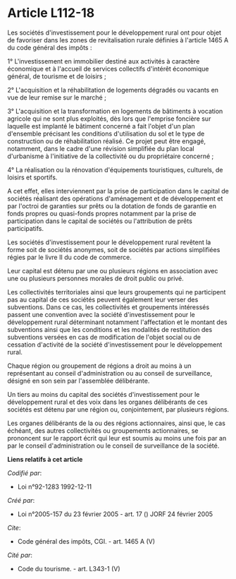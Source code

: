 # Article L112-18

Les sociétés d'investissement pour le développement rural ont pour objet de favoriser dans les zones de revitalisation rurale
définies à l'article 1465 A du code général des impôts : 

1° L'investissement en immobilier destiné aux activités à caractère économique et à l'accueil de services collectifs
d'intérêt économique général, de tourisme et de loisirs ; 

2° L'acquisition et la réhabilitation de logements dégradés ou vacants en vue de leur remise sur le marché ; 

3° L'acquisition et la transformation en logements de bâtiments à vocation agricole qui ne sont plus exploités, dès lors que
l'emprise foncière sur laquelle est implanté le bâtiment concerné a fait l'objet d'un plan d'ensemble précisant les
conditions d'utilisation du sol et le type de construction ou de réhabilitation réalisé. Ce projet peut être engagé,
notamment, dans le cadre d'une révision simplifiée du plan local d'urbanisme à l'initiative de la collectivité ou du
propriétaire concerné ; 

4° La réalisation ou la rénovation d'équipements touristiques, culturels, de loisirs et sportifs.

A cet effet, elles interviennent par la prise de participation dans le capital de sociétés réalisant des opérations
d'aménagement et de développement et par l'octroi de garanties sur prêts ou la dotation de fonds de garantie en fonds propres
ou quasi-fonds propres notamment par la prise de participation dans le capital de sociétés ou l'attribution de prêts
participatifs. 

Les sociétés d'investissement pour le développement rural revêtent la forme soit de sociétés anonymes, soit de sociétés par
actions simplifiées régies par le livre II du code de commerce. 

Leur capital est détenu par une ou plusieurs régions en association avec une ou plusieurs personnes morales de droit public
ou privé. 

Les collectivités territoriales ainsi que leurs groupements qui ne participent pas au capital de ces sociétés peuvent
également leur verser des subventions. Dans ce cas, les collectivités et groupements intéressés passent une convention avec
la société d'investissement pour le développement rural déterminant notamment l'affectation et le montant des subventions
ainsi que les conditions et les modalités de restitution des subventions versées en cas de modification de l'objet social ou
de cessation d'activité de la société d'investissement pour le développement rural. 

Chaque région ou groupement de régions a droit au moins à un représentant au conseil d'administration ou au conseil de
surveillance, désigné en son sein par l'assemblée délibérante. 

Un tiers au moins du capital des sociétés d'investissement pour le développement rural et des voix dans les organes
délibérants de ces sociétés est détenu par une région ou, conjointement, par plusieurs régions. 

Les organes délibérants de la ou des régions actionnaires, ainsi que, le cas échéant, des autres collectivités ou groupements
actionnaires, se prononcent sur le rapport écrit qui leur est soumis au moins une fois par an par le conseil d'administration
ou le conseil de surveillance de la société.

**Liens relatifs à cet article**

_Codifié par_:

  - Loi n°92-1283 1992-12-11

_Créé par_:

  - Loi n°2005-157 du 23 février 2005 - art. 17 () JORF 24 février 2005

_Cite_:

  - Code général des impôts, CGI. - art. 1465 A (V)

_Cité par_:

  - Code du tourisme. - art. L343-1 (V)
